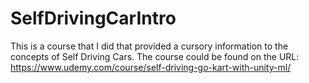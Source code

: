 # SelfDrivingCarIntro

This is a course that I did that provided a cursory information to the concepts of Self Driving Cars. The course could be found on the URL: https://www.udemy.com/course/self-driving-go-kart-with-unity-ml/
